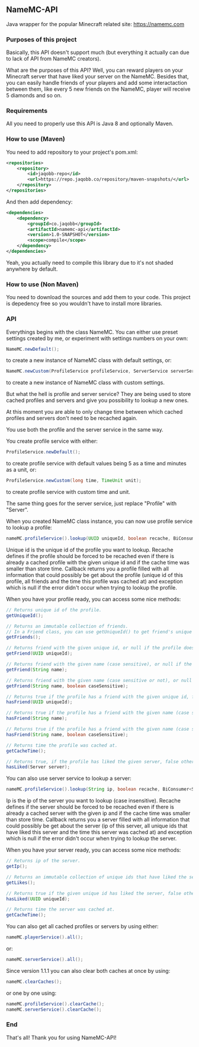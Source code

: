 ##  NameMC-API
Java wrapper for the popular Minecraft related site: https://namemc.com

### Purposes of this project
Basically, this API doesn't support much (but everything it actually can due to lack of API from NameMC creators).

What are the purposes of this API? Well, you can reward players on your Minecraft server that have liked your server on the NameMC. Besides that, you can easily handle friends of your players and add some interactaction between them, like every 5 new friends on the NameMC, player will receive 5 diamonds and so on.

### Requirements
All you need to properly use this API is Java 8 and optionally Maven.

### How to use (Maven)
You need to add repository to your project's pom.xml:
```xml
<repositories>
	<repository>
		<id>jaqobb-repo</id>
		<url>https://repo.jaqobb.co/repository/maven-snapshots/</url>
	</repository>
</repositories>
```
And then add dependency:
```xml
<dependencies>
	<dependency>
		<groupId>co.jaqobb</groupId>
		<artifactId>namemc-api</artifactId>
		<version>1.0-SNAPSHOT</version>
		<scope>compile</scope>
	</dependency>
</dependencies>
```
Yeah, you actually need to compile this library due to it's not shaded anywhere by default.

### How to use (Non Maven)
You need to download the sources and add them to your code. This project is depedency free so you wouldn't have to install more libraries.

### API
Everythings begins with the class NameMC. You can either use preset settings created by me, or experiment with settings numbers on your own:
```java
NameMC.newDefault();
```
to create a new instance of NameMC class with default settings, or:
```java
NameMC.newCustom(ProfileService profileService, ServerService serverService);
```
to create a new instance of NameMC class with custom settings.

But what the hell is profile and server service? They are being used to store cached profiles and servers and give you possibility to lookup a new ones.

At this moment you are able to only change time between which cached profiles and servers don't need to be recached again.

You use both the profile and the server service in the same way.

You create profile service with either:
```java
ProfileService.newDefault();
```
to create profile service with default values being 5 as a time and minutes as a unit, or:
```java
ProfileService.newCustom(long time, TimeUnit unit);
```
to create profile service with custom time and unit.

The same thing goes for the server service, just replace "Profile" with "Server".

When you created NameMC class instance, you can now use profile service to lookup a profile:
```java
nameMC.profileService().lookup(UUID uniqueId, boolean recache, BiConsumer<Profile, Exception> callback);
```
Unique id is the unique id of the profile you want to lookup.
Recache defines if the profile should be forced to be recached even if there is already a cached profile with the given unique id and if the cache time was smaller than store time.
Callback returns you a profile filled with all information that could possibly be get about the profile (unique id of this profile, all friends and the time this profile was cached at) and exception which is null if the error didn't occur when trying to lookup the profile.

When you have your profile ready, you can access some nice methods:
```java
// Returns unique id of the profile.
getUniqueId();

// Returns an immutable collection of friends.
// In a Friend class, you can use getUniqueId() to get friend's unique id, getName() to get friend's name, isFriendOf(Profile profile) or isFriendOf(Profile profile, boolean caseSensitive) to check the friend is on the given profile's friend list, or hasLiked(Server server) to check if the friend has liked the given server.
getFriends();

// Returns friend with the given unique id, or null if the profile doesn't have a friend with the given unique id.
getFriend(UUID uniqueId);

// Returns friend with the given name (case sensitive), or null if the profile doesn't have a friend with the given name.
getFriend(String name);

// Returns friend with the given name (case sensitive or not), or null if the profile doesn't have a friend with the given name.
getFriend(String name, boolean caseSensitive);

// Returns true if the profile has a friend with the given unique id, false otherwise.
hasFriend(UUID uniqueId);

// Returns true if the profile has a friend with the given name (case sensitive), false otherwise.
hasFriend(String name);

// Returns true if the profile has a friend with the given name (case sensitive or not), false otherwise.
hasFriend(String name, boolean caseSensitive);

// Returns time the profile was cached at.
getCacheTime();

// Returns true, if the profile has liked the given server, false otherwise.
hasLiked(Server server);
```

You can also use server service to lookup a server:
```java
nameMC.profileService().lookup(String ip, boolean recache, BiConsumer<Server, Exception> callback);
```
Ip is the ip of the server you want to lookup (case insensitive).
Recache defines if the server should be forced to be recached even if there is already a cached server with the given ip and if the cache time was smaller than store time.
Callback returns you a server filled with all information that could possibly be get about the server (ip of this server, all unique ids that have liked this server and the time this server was cached at) and exception which is null if the error didn't occur when trying to lookup the server.

When you have your server ready, you can access some nice methods:
```java
// Returns ip of the server.
getIp();

// Returns an immutable collection of unique ids that have liked the server.
getLikes();

// Returns true if the given unique id has liked the server, false otherwise.
hasLiked(UUID uniqueId);

// Returns time the server was cached at.
getCacheTime();
```

You can also get all cached profiles or servers by using either:
```java
nameMC.playerService().all();
```
or:
```java
nameMC.serverService().all();
```

Since version 1.1.1 you can also clear both caches at once by using:
```java
nameMC.clearCaches();
```
or one by one using:
```java
nameMC.profileService().clearCache();
nameMC.serverService().clearCache();
```

### End
That's all! Thank you for using NameMC-API!